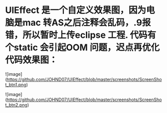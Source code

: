 # UIEffect 是一个自定义效果图，因为电脑是mac 转AS之后注释会乱码，.9报错，所以暂时上传eclipse 工程. 代码有个static 会引起OOM 问题，迟点再优化代码效果图：
![image] (https://github.com/JOHND07/UIEffect/blob/master/screenshots/ScreenShot_btn1.png)

![image] (https://github.com/JOHND07/UIEffect/blob/master/screenshots/ScreenShot_btn2.png)
 
